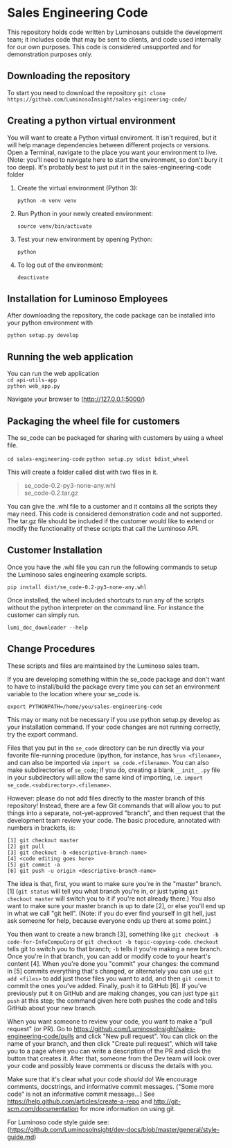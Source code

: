 Sales Engineering Code
======================

This repository holds code written by Luminosans outside the development
team; it includes code that may be sent to clients, and code used internally
for our own purposes. This code is considered unsupported and for demonstration purposes only.

## Downloading the repository

To start you need to download the repository
`git clone https://github.com/LuminosoInsight/sales-engineering-code/`

## Creating a python virtual environment

You will want to create a Python virtual enviroment. It isn't required, but it  will help manage dependencies between different projects or versions. Open a Terminal, navigate to the place you want your environment to live. (Note: you'll need to navigate here to start the environment, so don't bury it too deep). It's probably best to just put it in the sales-engineering-code folder

1. Create the virtual environment (Python 3):

    `python -m venv venv`

1. Run Python in your newly created environment:

    `source venv/bin/activate`

1. Test your new environment by opening Python:

    `python`

1. To log out of the environment:

    `deactivate`


## Installation for Luminoso Employees

After downloading the repository, the code package can be installed into your 
python environment with

`python setup.py develop`

## Running the web application

You can run the web application\
`cd api-utils-app`\
`python web_app.py`

Navigate your browser to (http://127.0.0.1:5000/)

##  Packaging the wheel file for customers

The se_code can be packaged for sharing with customers by using a wheel file.

`cd sales-engineering-code`
`python setup.py sdist bdist_wheel`

This will create a folder called dist with two files in it.

> se_code-0.2-py3-none-any.whl\
> se_code-0.2.tar.gz

You can give the .whl file to a customer and it contains all the scripts they may need. This code is considered demonstration code and not supported. The tar.gz file should be included if the customer would like to extend or modify the functionality of these scripts that call the Luminoso API.

## Customer Installation

Once you have the .whl file you can run the following commands to setup the Luminoso sales engineering example scripts.

`pip install dist/se_code-0.2-py3-none-any.whl`

Once installed, the wheel included shortcuts to run any of the scripts without the python interpreter on the command line. For instance the customer can simply run.

`lumi_doc_downloader --help`

## Change Procedures

These scripts and files are maintained by the Luminoso sales team.

If you are developing something within the se_code package and don't want to have to install/build the package every time you can set an environment variable to the location where your se_code is.

`export PYTHONPATH=/home/you/sales-engineering-code`

This may or many not be necessary if you use python setup.py develop as your
installation command. If your code changes are not running correctly, try
the export command.

Files that you put in the `se_code` directory can be run directly via your
favorite file-running procedure (ipython, for instance, has `%run <filename>`, and can also be imported via `import se_code.<filename>`. You can also make subdirectories of `se_code`; if you do, creating a blank `__init__.py` file in your subdirectory will allow the same kind of importing, i.e. `import se_code.<subdirectory>.<filename>`.

However: please do not add files directly to the master branch of this repository! Instead, there are a few Git commands that will allow you to put
things into a separate, not-yet-approved "branch", and then request that the
development team review your code.  The basic procedure, annotated with numbers in brackets, is:

```
[1] git checkout master
[2] git pull
[3] git checkout -b <descriptive-branch-name>
[4] <code editing goes here>
[5] git commit -a
[6] git push -u origin <descriptive-branch-name>
```

The idea is that, first, you want to make sure you're in the "master"
branch. [1] (`git status` will tell you what branch you're in, or just typing
`git checkout master` will switch you to it if you're not already there.) You
also want to make sure your master branch is up to date [2], or else you'll end
up in what we call "git hell". (Note: if you do ever find yourself in git hell,
just ask someone for help, because everyone ends up there at some point.)

You then want to create a new branch [3], something like `git checkout -b
code-for-InfoCompuCorp` or `git checkout -b topic-copying-code`. `checkout`
tells git to switch you to that branch; `-b` tells it you're making a new
branch.  Once you're in that branch, you can add or modify code to your heart's
content [4].  When you're done you "commit" your changes: the command in [5]
commits everything that's changed, or alternately you can use `git add <files>`
to add just those files you want to add, and then `git commit` to commit the
ones you've added.  Finally, push it to GitHub [6]. If you've previously put it
on GitHub and are making changes, you can just type `git push` at this step;
the command given here both pushes the code and tells GitHub about your new
branch.

When you want someone to review your code, you want to make a "pull request"
(or PR).  Go to https://github.com/LuminosoInsight/sales-engineering-code/pulls
and click "New pull request". You can click on the name of your branch, and
then click "Create pull request", which will take you to a page where you can
write a description of the PR and click the button that creates it.  After
that, someone from the Dev team will look over your code and possibly leave
comments or discuss the details with you.

Make sure that it's clear what your code *should* do! We encourage comments,
docstrings, and informative commit messages.  ("Some more code" is not an
informative commit message...)  See https://help.github.com/articles/create-a-repo and http://git-scm.com/documentation for more information on using git.

For Luminoso code style guide see: (https://github.com/LuminosoInsight/dev-docs/blob/master/general/style-guide.md)



